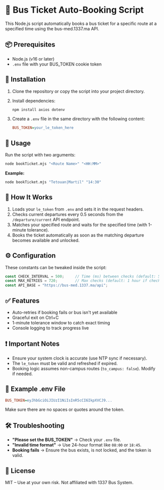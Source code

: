 # 🚌 Bus Ticket Auto-Booking Script

This Node.js script automatically books a bus ticket for a specific route at a specified time using the bus-med.1337.ma API.

## 📦 Prerequisites

- Node.js (v16 or later)
- `.env` file with your BUS_TOKEN cookie token

## 🔧 Installation

1. Clone the repository or copy the script into your project directory.

2. Install dependencies:
   ```bash
   npm install axios dotenv
   ```

3. Create a `.env` file in the same directory with the following content:
   ```ini
   BUS_TOKEN=your_le_token_here
   ```

## 🚀 Usage

Run the script with two arguments:

```bash
node bookTicket.mjs "<Route Name>" "<HH:MM>"
```

**Example:**
```bash
node bookTicket.mjs "Tetouan|Martil" "14:30"
```

## 🧠 How It Works

1. Loads your `le_token` from `.env` and sets it in the request headers.
2. Checks current departures every 0.5 seconds from the `/departure/current` API endpoint.
3. Matches your specified route and waits for the specified time (with 1-minute tolerance).
4. Books the ticket automatically as soon as the matching departure becomes available and unlocked.

## ⚙️ Configuration

These constants can be tweaked inside the script:

```js
const CHECK_INTERVAL = 500;     // Time (ms) between checks (default: 500ms)
const MAX_RETRIES = 720;        // Max checks (default: 1 hour if checking every 5s)
const API_BASE = "https://bus-med.1337.ma/api";
```

## ✅ Features

- Auto-retries if booking fails or bus isn't yet available
- Graceful exit on Ctrl+C
- 1-minute tolerance window to catch exact timing
- Console logging to track progress live

## ❗ Important Notes

- Ensure your system clock is accurate (use NTP sync if necessary).
- The `le_token` must be valid and refreshed if expired.
- Booking logic assumes non-campus routes (`to_campus: false`). Modify if needed.

## 🧼 Example .env File

```ini
BUS_TOKEN=eyJhbGciOiJIUzI1NiIsInR5cCI6IkpXVCJ9...
```

Make sure there are no spaces or quotes around the token.

## 🛠️ Troubleshooting

- **"Please set the BUS_TOKEN"** → Check your `.env` file.
- **"Invalid time format"** → Use 24-hour format like `08:00` or `18:45`.
- **Booking fails** → Ensure the bus exists, is not locked, and the token is valid.

## 📄 License

MIT – Use at your own risk. Not affiliated with 1337 Bus System.
